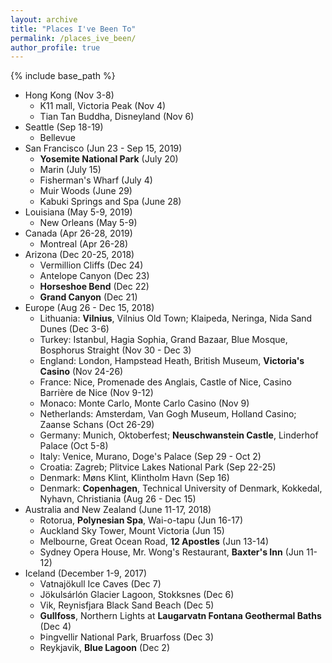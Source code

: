 ```yaml
---
layout: archive
title: "Places I've Been To"
permalink: /places_ive_been/
author_profile: true
---
```


{% include base_path %}

*   Hong Kong (Nov 3-8)
    *   K11 mall, Victoria Peak (Nov 4)
    *   Tian Tan Buddha, Disneyland (Nov 6)
*   Seattle (Sep 18-19)
    *   Bellevue
*   San Francisco (Jun 23 - Sep 15, 2019)
    *   **Yosemite National Park** (July 20)
    *   Marin (July 15)
    *   Fisherman's Wharf (July 4)
    *   Muir Woods (June 29)
    *   Kabuki Springs and Spa (June 28)
*   Louisiana (May 5-9, 2019)
    *   New Orleans (May 5-9)
*   Canada (Apr 26-28, 2019)
    *   Montreal (Apr 26-28)
*   Arizona (Dec 20-25, 2018)
    *   Vermillion Cliffs (Dec 24)
    *   Antelope Canyon (Dec 23)
    *   **Horseshoe Bend** (Dec 22)
    *   **Grand Canyon** (Dec 21)
*   Europe (Aug 26 - Dec 15, 2018)
    *   Lithuania: **Vilnius**, Vilnius Old Town; Klaipeda, Neringa, Nida Sand Dunes (Dec 3-6)
    *   Turkey: Istanbul, Hagia Sophia, Grand Bazaar, Blue Mosque, Bosphorus Straight (Nov 30 - Dec 3)
    *   England: London, Hampstead Heath, British Museum, **Victoria's Casino** (Nov 24-26)
    *   France: Nice, Promenade des Anglais, Castle of Nice, Casino Barrière de Nice (Nov 9-12)
    *   Monaco: Monte Carlo, Monte Carlo Casino (Nov 9)
    *   Netherlands: Amsterdam, Van Gogh Museum, Holland Casino; Zaanse Schans (Oct 26-29)
    *   Germany: Munich, Oktoberfest; **Neuschwanstein Castle**, Linderhof Palace (Oct 5-8)
    *   Italy: Venice, Murano, Doge's Palace (Sep 29 - Oct 2)
    *   Croatia: Zagreb; Plitvice Lakes National Park (Sep 22-25)
    *   Denmark: Møns Klint, Klintholm Havn (Sep 16)
    *   Denmark: **Copenhagen**, Technical University of Denmark, Kokkedal, Nyhavn, Christiania (Aug 26 - Dec 15)
*   Australia and New Zealand (June 11-17, 2018)
    *   Rotorua, **Polynesian Spa**, Wai-o-tapu (Jun 16-17)
    *   Auckland Sky Tower, Mount Victoria (Jun 15)
    *   Melbourne, Great Ocean Road, **12 Apostles** (Jun 13-14)
    *   Sydney Opera House, Mr. Wong's Restaurant, **Baxter's Inn** (Jun 11-12)
*   Iceland (December 1-9, 2017)
    *   Vatnajökull Ice Caves (Dec 7)
    *   Jökulsárlón Glacier Lagoon, Stokksnes (Dec 6)
    *   Vik, Reynisfjara Black Sand Beach (Dec 5)
    *   **Gullfoss**, Northern Lights at **Laugarvatn Fontana Geothermal Baths** (Dec 4)
    *   Þingvellir National Park, Bruarfoss (Dec 3)
    *   Reykjavik, **Blue Lagoon** (Dec 2)